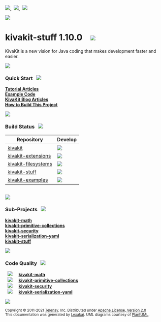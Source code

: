 [//]: # (start-user-text)

<a href="https://www.kivakit.org">
<img src="https://telenav.github.io/telenav-assets/images/icons/web-32.png" srcset="https://telenav.github.io/telenav-assets/images/icons/web-32-2x.png 2x"/>
</a>
&nbsp;
<a href="https://twitter.com/openkivakit">
<img src="https://telenav.github.io/telenav-assets/images/logos/twitter/twitter-32.png" srcset="https://telenav.github.io/telenav-assets/images/logos/twitter/twitter-32-2x.png 2x"/>
</a>
&nbsp;
<a href="https://kivakit.zulipchat.com">
<img src="https://telenav.github.io/telenav-assets/images/logos/zulip/zulip-32.png" srcset="https://telenav.github.io/telenav-assets/images/logos/zulip/zulip-32-2x.png 2x"/>
</a>

<p></p> 

<img src="https://telenav.github.io/telenav-assets/images/backgrounds/kivakit-background.png" srcset="https://telenav.github.io/telenav-assets/images/backgrounds/kivakit-background-2x.png 2x"/>

[//]: # (end-user-text)

# kivakit-stuff 1.10.0 &nbsp;&nbsp; <img src="https://telenav.github.io/telenav-assets/images/logos/kivakit/kivakit-64.png" srcset="https://telenav.github.io/telenav-assets/images/logos/kivakit/kivakit-64-2x.png 2x"/>

KivaKit is a new vision for Java coding that makes development faster and easier.

<img src="https://telenav.github.io/telenav-assets/images/separators/horizontal-line-512.png" srcset="https://telenav.github.io/telenav-assets/images/separators/horizontal-line-512-2x.png 2x"/>

[//]: # (start-user-text)

### Quick Start <a name = "quick-start"></a>&nbsp; <img src="https://telenav.github.io/telenav-assets/images/icons/rocket-32.png" srcset="https://telenav.github.io/telenav-assets/images/icons/rocket-32-2x.png 2x"/>

[**Tutorial Articles**](https://state-of-the-art.org/)  
[**Example Code**](https://github.com/Telenav/kivakit-examples)  
[**KivaKit Blog Articles**](https://state-of-the-art.org/)  
[**How to Build This Project**](https://github.com/Telenav/telenav-build/blob/releases/1.8.4/documentation/building.md) <!-- [cactus.replacement-branch-name] -->   

<img src="https://telenav.github.io/telenav-assets/images/separators/horizontal-line-128.png" srcset="https://telenav.github.io/telenav-assets/images/separators/horizontal-line-128-2x.png 2x"/>

### Build Status <a name = "quick-start"></a>&nbsp; <img src="https://telenav.github.io/telenav-assets/images/icons/gears-32.png" srcset="https://telenav.github.io/telenav-assets/images/icons/gears-32-2x.png 2x"/>

| Repository                                                                    | Develop                                                                                                   |
|-------------------------------------------------------------------------------|-----------------------------------------------------------------------------------------------------------|
| [kivakit](https://github.com/Telenav/kivakit/actions)                         | <img src="https://github.com/Telenav/kivakit/actions/workflows/build-develop.yml/badge.svg"/>             |
| [kivakit-extensions](https://github.com/Telenav/kivakit-extensions/actions)   | <img src="https://github.com/Telenav/kivakit-extensions/actions/workflows/build-develop.yml/badge.svg"/>  |
| [kivakit-filesystems](https://github.com/Telenav/kivakit-filesystems/actions) | <img src="https://github.com/Telenav/kivakit-filesystems/actions/workflows/build-develop.yml/badge.svg"/> |
| [kivakit-stuff](https://github.com/Telenav/kivakit-stuff/actions)             | <img src="https://github.com/Telenav/kivakit-stuff/actions/workflows/build-develop.yml/badge.svg"/>       |
| [kivakit-examples](https://github.com/Telenav/kivakit-examples/actions)       | <img src="https://github.com/Telenav/kivakit-examples/actions/workflows/build-develop.yml/badge.svg"/>    |

<br/>

<img src="https://telenav.github.io/telenav-assets/images/separators/horizontal-line-128.png" srcset="https://telenav.github.io/telenav-assets/images/separators/horizontal-line-128-2x.png 2x"/>

[//]: # (end-user-text)

### Sub-Projects <a name = "projects"></a> &nbsp; <img src="https://telenav.github.io/telenav-assets/images/icons/diagram-32.png" srcset="https://telenav.github.io/telenav-assets/images/icons/diagram-32-2x.png 2x"/>

[**kivakit-math**](kivakit-math/README.md)  
[**kivakit-primitive-collections**](kivakit-primitive-collections/README.md)  
[**kivakit-security**](kivakit-security/README.md)  
[**kivakit-serialization-yaml**](kivakit-serialization-yaml/README.md)  
[**kivakit-stuff**](kivakit-stuff/README.md)  

<img src="https://telenav.github.io/telenav-assets/images/separators/horizontal-line-128.png" srcset="https://telenav.github.io/telenav-assets/images/separators/horizontal-line-128-2x.png 2x"/>

### Code Quality <a name = "code-quality"></a> &nbsp; <img src="https://telenav.github.io/telenav-assets/images/icons/ruler-32.png" srcset="https://telenav.github.io/telenav-assets/images/icons/ruler-32-2x.png 2x"/>

&nbsp; <img src="https://telenav.github.io/telenav-assets/images/meters/meter-20-96.png" srcset="https://telenav.github.io/telenav-assets/images/meters/meter-20-96-2x.png 2x"/> &nbsp; &nbsp; [**kivakit-math**](kivakit-math/README.md)  
&nbsp; <img src="https://telenav.github.io/telenav-assets/images/meters/meter-0-96.png" srcset="https://telenav.github.io/telenav-assets/images/meters/meter-0-96-2x.png 2x"/> &nbsp; &nbsp; [**kivakit-primitive-collections**](kivakit-primitive-collections/README.md)  
&nbsp; <img src="https://telenav.github.io/telenav-assets/images/meters/meter-30-96.png" srcset="https://telenav.github.io/telenav-assets/images/meters/meter-30-96-2x.png 2x"/> &nbsp; &nbsp; [**kivakit-security**](kivakit-security/README.md)  
&nbsp; <img src="https://telenav.github.io/telenav-assets/images/meters/meter-0-96.png" srcset="https://telenav.github.io/telenav-assets/images/meters/meter-0-96-2x.png 2x"/> &nbsp; &nbsp; [**kivakit-serialization-yaml**](kivakit-serialization-yaml/README.md)

[//]: # (start-user-text)



[//]: # (end-user-text)

<img src="https://telenav.github.io/telenav-assets/images/separators/horizontal-line-512.png" srcset="https://telenav.github.io/telenav-assets/images/separators/horizontal-line-512-2x.png 2x"/>

<sub>Copyright &#169; 2011-2021 [Telenav](https://telenav.com), Inc. Distributed under [Apache License, Version 2.0](LICENSE)</sub>  
<sub>This documentation was generated by [Lexakai](https://www.lexakai.org). UML diagrams courtesy of [PlantUML](https://plantuml.com).</sub>
